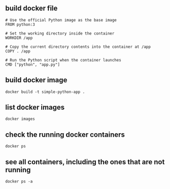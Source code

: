 ## build docker file <br>
```
# Use the official Python image as the base image
FROM python:3

# Set the working directory inside the container
WORKDIR /app

# Copy the current directory contents into the container at /app
COPY . /app

# Run the Python script when the container launches
CMD ["python", "app.py"]
```
## build docker image <br>
```
docker build -t simple-python-app .
```
## list docker images <br>
```
docker images
```
## check the running docker containers
```
docker ps
```
## see all containers, including the ones that are not running
```
docker ps -a
```
